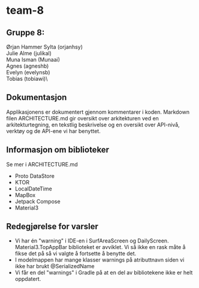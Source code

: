 # team-8
## Gruppe 8:
Ørjan Hammer Sylta (orjanhsy)\
Julie Alme  (julikal)\
Muna Isman (Munaai)\
Agnes (agneshb)\
Evelyn (evelynsb)\
Tobias (tobiawi)\


## Dokumentasjon
Applikasjonens er dokumentert gjennom kommentarer i koden. Markdown filen ARCHITECTURE.md gir oversikt over arkitekturen ved en arkitekturtegning, en tekstlig beskrivelse og en oversikt over API-nivå, verktøy og de API-ene vi har benyttet.


## Informasjon om biblioteker
Se mer i ARCHITECTURE.md

* Proto DataStore
* KTOR
* LocalDateTime
* MapBox
* Jetpack Compose
* Material3

## Redegjørelse for varsler
* Vi har én "warning" i IDE-en i SurfAreaScreen og DailyScreen.  Material3.TopAppBar biblioteket er avviklet. Vi så ikke en rask måte å fikse det på så vi valgte å fortsette å benytte det.
* I modelmappen har mange klasser warnings på atributtnavn siden vi ikke har brukt @SerializedName
* Vi får en del "warnings" i Gradle på at en del av bibliotekene ikke er helt oppdatert. 
